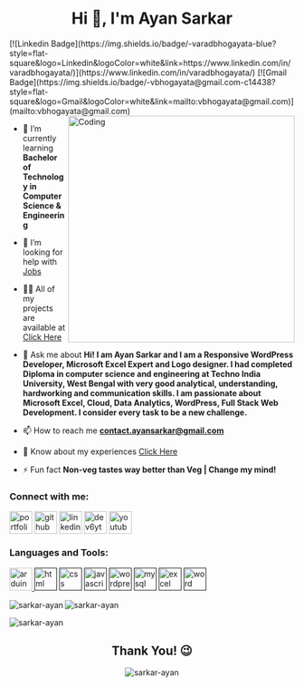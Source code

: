 <h1 align="center">Hi 👋, I'm Ayan Sarkar</h1>
[![Linkedin Badge](https://img.shields.io/badge/-varadbhogayata-blue?style=flat-square&logo=Linkedin&logoColor=white&link=https://www.linkedin.com/in/varadbhogayata/)](https://www.linkedin.com/in/varadbhogayata/)
[![Gmail Badge](https://img.shields.io/badge/-vbhogayata@gmail.com-c14438?style=flat-square&logo=Gmail&logoColor=white&link=mailto:vbhogayata@gmail.com)](mailto:vbhogayata@gmail.com) 

<img align="right" alt="Coding" width="400" src="https://cdn.dribbble.com/users/1162077/screenshots/3848914/programmer.gif">

<!-- - 🔭 I’m currently working on [My own projects](https://ayansarkar.in) -->

- 🌱 I’m currently learning **Bachelor of Technology in Computer Science & Engineering**

<!-- - 👯 I’m looking to collaborate on [Family](https://ayansarkar.in) -->

- 🤝 I’m looking for help with [Jobs](https://ayansarkar.in)

- 👨‍💻 All of my projects are available at [Click Here](https://ayansarkar.in/#projects)

<!-- - 📝 I regularly write articles on [https://ayansarkar.org/#blog](https://ayansarkar.in/#blog) -->

- 💬 Ask me about **Hi! I am Ayan Sarkar and I am a Responsive WordPress Developer, Microsoft Excel Expert and Logo designer. I had completed Diploma in computer science and engineering at Techno India University, West Bengal with very good analytical, understanding, hardworking and communication skills. I am passionate about Microsoft Excel, Cloud, Data Analytics, WordPress, Full Stack Web Development. I consider every task to be a new challenge.**

- 📫 How to reach me **contact.ayansarkar@gmail.com**

- 📄 Know about my experiences [Click Here](https://ayansarkar.in)

- ⚡ Fun fact **Non-veg tastes way better than Veg | Change my mind!**

<!-- ### Blogs posts -->
<!-- BLOG-POST-LIST:START -->
<!-- BLOG-POST-LIST:END -->


<h3 align="left">Connect with me:</h3>
<p align="left">
<a href="https://ayansarkar.org" target="_blank"><img align="center" src="https://user-images.githubusercontent.com/80643467/166913452-08fd4906-3fa4-46be-824b-ae865004863b.png" alt="portfolio" height="40" width="40" /></a> 
<a href="https://github.com/sarkar-ayan" target="_blank/"><img align="center" src="https://user-images.githubusercontent.com/80643467/166911433-350619c2-9e43-425d-a8eb-d4f5e398f250.png" alt="github" height="40" width="40" /></a> 
<a href="https://linkedin.com/in/sarkar-ayan" target="_blank"><img align="center" src="https://user-images.githubusercontent.com/80643467/166912454-a49d469a-ed55-4741-8a3b-9df6fe1724d0.png" alt="linkedin" height="40" width="40" /></a>
<a href="https://twitter.com" target="_blank"><img align="center" src="https://user-images.githubusercontent.com/80643467/166913483-bda2170d-ea64-47a5-a0cf-4d39474a8e7a.png" alt="dev6yt33fb" height="40" width="40" /></a> 
<a href="https://youtube" target="_blank"><img align="center" src="https://user-images.githubusercontent.com/80643467/166914712-d9fbf2fb-574e-4017-a94b-142bf34137f5.png" alt="youtube" height="40" width="40" /></a> 


<h3 align="left">Languages and Tools:</h3>
<p align="left"> 
<a href="https://www.arduino.cc/" target="_blank" rel="noreferrer"> <img src="https://cdn.worldvectorlogo.com/logos/arduino-1.svg" alt="arduino" width="40" height="40"/> </a>   
<a href="" target="_blank" rel="noreferrer"> <img src="https://user-images.githubusercontent.com/80643467/166917044-8a130c6c-64fc-4ee6-b07c-3947ea4d2e2d.png" alt="html" width="40" height="40"/></a>
<a href="" target="_blank" rel="noreferrer"> <img src="https://user-images.githubusercontent.com/80643467/166917442-aa1f2432-b23d-4583-b444-d0cedb419782.png" alt="css" width="40" height="40"/></a>
<a href="" target="_blank" rel="noreferrer"> <img src="https://user-images.githubusercontent.com/80643467/166918321-31257a22-eca0-4daa-8183-fcc3b0dd7a1e.png" alt="javascript" width="40" height="40"/></a>
<a href="" target="_blank" rel="noreferrer"> <img src="https://user-images.githubusercontent.com/80643467/166918304-9cedcaab-5338-4905-b5ad-3b1a5334dcf2.png" alt="wordpress" width="40" height="40"/></a>
<a href="" target="_blank" rel="noreferrer"> <img src="https://user-images.githubusercontent.com/80643467/166918886-88959c98-1c65-4929-ad0e-46f840c1878d.png" alt="mysql" width="40" height="40"/></a>
<a href="" target="_blank" rel="noreferrer"> <img src="https://user-images.githubusercontent.com/80643467/166918341-d78dc975-8c70-48e0-8ce7-32dd1c702047.png" alt="excel" width="40" height="40"/></a>
<a href="" target="_blank" rel="noreferrer"> <img src="https://user-images.githubusercontent.com/80643467/166918355-f17d46d2-8548-4f80-bd4a-1b8ef1469838.png" alt="word" width="40" height="40"/></a>
</p>


<p><img align="left" src="https://github-readme-stats.vercel.app/api?username=sarkar-ayan&show_icons=true&locale=en" alt="sarkar-ayan" /></p> <p><img align="center" src="https://github-readme-streak-stats.herokuapp.com/?user=sarkar-ayan&" alt="sarkar-ayan" /></p> 

<a><img align="center" src="https://github-readme-stats.vercel.app/api/top-langs?username=sarkar-ayan&show_icons=true&locale=en&layout=compact" alt="sarkar-ayan"/></a>

<h2 align="center">Thank You! 😉</h2>

<p align="center"> <img src="https://komarev.com/ghpvc/?username=sarkar-ayan&label=Profile%20views&color=0e75b6&style=flat" alt="sarkar-ayan" /> </p>

